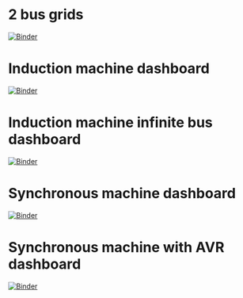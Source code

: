 # 2 bus grids

[![Binder](https://mybinder.org/badge_logo.svg)](https://mybinder.org/v2/gh/jmmauricio/e-dashboards/master?urlpath=voila%2Frender%2Fgrid_2bus4wire_dashboard.ipynb)

# Induction machine dashboard

[![Binder](https://mybinder.org/badge_logo.svg)](https://mybinder.org/v2/gh/jmmauricio/e-dashboards/master?urlpath=voila%2Frender%2Fdashm_im.ipynb)

# Induction machine infinite bus dashboard 

[![Binder](https://mybinder.org/badge_logo.svg)](https://mybinder.org/v2/gh/jmmauricio/e-dashboards/master?urlpath=voila%2Frender%2Fimib_fisix_3ord_dashb.ipynb)


# Synchronous machine dashboard

[![Binder](https://mybinder.org/badge_logo.svg)](https://mybinder.org/v2/gh/jmmauricio/e-dashboards.git/HEAD?labpath=voila%2Frender%2Fsmib.ipynb)



# Synchronous machine with AVR dashboard

[![Binder](https://mybinder.org/badge_logo.svg)](https://mybinder.org/v2/gh/jmmauricio/e-dashboards.git/HEAD?labpath=voila%2Frender%2Fsmib_avr.ipynb)
